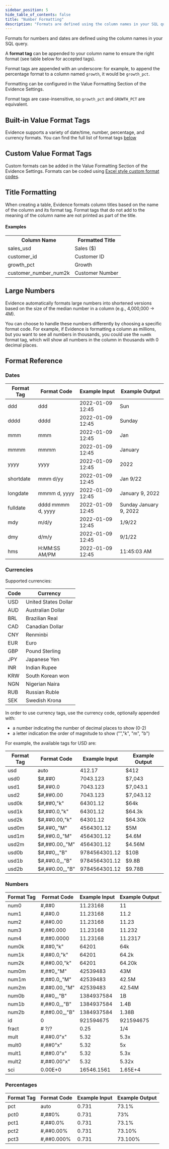```yaml
---
sidebar_position: 5
hide_table_of_contents: false
title: "Number Formatting"
description: "Formats are defined using the column names in your SQL query"
---
```


Formats for numbers and dates are defined using the column names in your SQL query.

A **format tag** can be appended to your column name to ensure the right format (see table below for accepted tags).

Format tags are appended with an underscore: for example, to append the percentage format to a column named `growth`, it would be `growth_pct`.

Formatting can be configured in the Value Formatting Section of the Evidence Settings.

Format tags are case-insensitive, so `growth_pct` and `GROWTH_PCT` are equivalent.

## Built-in Value Format Tags

Evidence supports a variety of date/time, number, percentage, and currency formats. You can find the full list of format tags [below](#format-reference)

## Custom Value Format Tags

Custom formats can be added in the Value Formatting Section of the Evidence Settings.  Formats can be coded using [Excel style custom format codes](https://support.microsoft.com/en-us/office/number-format-codes-5026bbd6-04bc-48cd-bf33-80f18b4eae68).

## Title Formatting

When creating a table, Evidence formats column titles based on the name of the column and its format tag. Format tags that do not add to the meaning of the column name are not printed as part of the title.

#### Examples

<table>
<tr>
<th>Column Name</th>
<th>Formatted Title</th>
</tr>
<tr>
<td>sales_usd</td>
<td>Sales ($)</td>
</tr>
<tr>
<td>customer_id</td>
<td>Customer ID</td>
</tr>
<tr>
<td>growth_pct</td>
<td>Growth</td>
</tr>
<tr>
<td>customer_number_num2k</td>
<td>Customer Number</td>
</tr>
</table>

## Large Numbers

Evidence automatically formats large numbers into shortened versions based on the size of the median number in a column (e.g., 4,000,000 &rarr; 4M).

You can choose to handle these numbers differently by choosing a specific format code. For example, if Evidence is formatting a column as millions, but you want to see all numbers in thousands, you could use the `num0k` format tag, which will show all numbers in the column in thousands with 0 decimal places.

## Format Reference

<!-- These are pasted in from the settings menu HTML, with edits -->

### Dates
<table class="wide">
<thead >
    <th class="align_left narrow_column">Format Tag</th>
    <th class="align_left wide_column">Format Code</th>
    <th class="align_left wide_column">Example Input</th>
    <th class="tright wide_column">Example Output</th>
</thead>

<tr >
    <td >ddd</td> 
    <td >ddd</td> 
    <td >2022-01-09 12:45</td> 
    <td class="tright">Sun</td>
</tr>
<tr >
    <td >dddd</td>
    <td >dddd</td>
    <td >2022-01-09 12:45</td>
    <td class="tright">Sunday</td>
</tr>
<tr >
    <td >mmm</td>
    <td >mmm</td>
    <td >2022-01-09 12:45</td>
    <td class="tright">Jan</td>
</tr>
<tr >
    <td >mmmm</td>
    <td >mmmm</td>
    <td >2022-01-09 12:45</td>
    <td class="tright">January</td>
</tr>
<tr >
    <td >yyyy</td>
    <td >yyyy</td>
    <td >2022-01-09 12:45</td>
    <td class="tright">2022</td>
</tr>
<tr >
    <td >shortdate</td>
    <td >mmm d/yy</td>
    <td >2022-01-09 12:45</td>
    <td class="tright">Jan 9/22</td>
</tr>
<tr >
    <td >longdate</td>
    <td >mmmm d, yyyy</td>
    <td >2022-01-09 12:45</td>
    <td class="tright">January 9, 2022</td>
</tr>
<tr >
    <td >fulldate</td>
    <td >dddd mmmm d, yyyy</td>
    <td >2022-01-09 12:45</td>
    <td class="tright">Sunday January 9, 2022</td>
</tr>
<tr >
    <td >mdy</td>
    <td >m/d/y</td>
    <td >2022-01-09 12:45</td>
    <td class="tright">1/9/22</td>
</tr>
<tr >
    <td >dmy</td>
    <td >d/m/y</td>
    <td >2022-01-09 12:45</td>
    <td class="tright">9/1/22</td>
</tr>
<tr >
    <td >hms</td>
    <td >H:MM:SS AM/PM</td>
    <td >2022-01-09 12:45</td>
    <td class="tright">11:45:03 AM</td>
</tr>
</table >

### Currencies

Supported currencies:
<table>
  <thead><th>Code</th><th>Currency</th></thead>
  <tr><td>USD</td><td>United States Dollar</td></tr>
  <tr><td>AUD</td><td>Australian Dollar</td></tr>
  <tr><td>BRL</td><td>Brazilian Real</td></tr>
  <tr><td>CAD</td><td>Canadian Dollar</td></tr>
  <tr><td>CNY</td><td>Renminbi</td></tr>
  <tr><td>EUR</td><td>Euro</td></tr>
  <tr><td>GBP</td><td>Pound Sterling</td></tr>
  <tr><td>JPY</td><td>Japanese Yen</td></tr>
  <tr><td>INR</td><td>Indian Rupee</td></tr>
  <tr><td>KRW</td><td>South Korean won</td></tr>
  <tr><td>NGN</td><td>Nigerian Naira</td></tr>
  <tr><td>RUB</td><td>Russian Ruble</td></tr>
  <tr><td>SEK</td><td>Swedish Krona</td></tr>
</table>

In order to use currency tags, use the currency code, optionally appended with:

- a number indicating the number of decimal places to show (0-2)
- a letter indication the order of magnitude to show ("","k", "m", "b")

For example, the available tags for USD are:

<table>
<thead>
    <th class="align_left narrow_column">Format Tag</th> 
    <th class="align_left wide_column">Format Code</th> 
    <th class="align_left wide_column">Example Input</th> 
    <th class="tright wide_column">Example Output</th>
</thead> 
<tr>
    <td>usd</td> 
    <td>auto</td> 
    <td class="tright">412.17</td> 
    <td class="tright">$412</td> 
</tr>
<tr>
    <td>usd0</td> 
    <td>$#,##0</td> 
    <td class="tright">7043.123</td> 
    <td class="tright">$7,043</td> 
</tr>
<tr>
    <td>usd1</td> 
    <td>$#,##0.0</td> 
    <td class="tright">7043.123</td> 
    <td class="tright">$7,043.1</td> 
</tr>
<tr>
    <td>usd2</td> 
    <td>$#,##0.00</td> 
    <td class="tright">7043.123</td> 
    <td class="tright">$7,043.12</td> 
</tr>
<tr>
    <td>usd0k</td> 
    <td>$#,##0,"k"</td> 
    <td class="tright">64301.12</td> 
    <td class="tright">$64k</td> 
</tr>
<tr>
    <td>usd1k</td> 
    <td>$#,##0.0,"k"</td> 
    <td class="tright">64301.12</td> 
    <td class="tright">$64.3k</td> 
</tr>
<tr>
    <td>usd2k</td> 
    <td>$#,##0.00,"k"</td> 
    <td class="tright">64301.12</td> 
    <td class="tright">$64.30k</td> 
</tr>
<tr>
    <td>usd0m</td> 
    <td>$#,##0,,"M"</td> 
    <td class="tright">4564301.12</td> 
    <td class="tright">$5M</td> 
</tr>
<tr>
    <td>usd1m</td> 
    <td>$#,##0.0,,"M"</td> 
    <td class="tright">4564301.12</td> 
    <td class="tright">$4.6M</td> 
</tr>
<tr>
    <td>usd2m</td> 
    <td>$#,##0.00,,"M"</td> 
    <td class="tright">4564301.12</td> 
    <td class="tright">$4.56M</td> 
</tr>
<tr>
    <td>usd0b</td> 
    <td>$#,##0,,,"B"</td> 
    <td class="tright">9784564301.12</td> 
    <td class="tright">$10B</td> 
</tr>
<tr>
    <td>usd1b</td> 
    <td>$#,##0.0,,,"B"</td> 
    <td class="tright">9784564301.12</td> 
    <td class="tright">$9.8B</td> 
</tr>
<tr>
    <td>usd2b</td> 
    <td>$#,##0.00,,,"B"</td> 
    <td class="tright">9784564301.12</td> 
    <td class="tright">$9.78B</td> 

</tr>

</table>

### Numbers

<table>
<thead>
    <th class="align_left narrow_column">Format Tag</th> 
    <th class="align_left wide_column">Format Code</th> 
    <th class="align_left wide_column">Example Input</th> 
    <th class="tright wide_column">Example Output</th>
</thead> 
<tr>
    <td>num0</td> 
    <td>#,##0</td> 
    <td class="tright">11.23168</td> 
    <td class="tright">11</td> 
</tr>
<tr>
    <td>num1</td> 
    <td>#,##0.0</td> 
    <td class="tright">11.23168</td> 
    <td class="tright">11.2</td> 
</tr>
<tr>
    <td>num2</td> 
    <td>#,##0.00</td> 
    <td class="tright">11.23168</td> 
    <td class="tright">11.23</td> 
</tr>
<tr>
    <td>num3</td> 
    <td>#,##0.000</td> 
    <td class="tright">11.23168</td> 
    <td class="tright">11.232</td> 
</tr>
<tr>
    <td>num4</td> 
    <td>#,##0.0000</td> 
    <td class="tright">11.23168</td> 
    <td class="tright">11.2317</td> 
</tr>
<tr>
    <td>num0k</td> 
    <td>#,##0,"k"</td> 
    <td class="tright">64201</td> 
    <td class="tright">64k</td> 
</tr>
<tr>
    <td>num1k</td> 
    <td>#,##0.0,"k"</td> 
    <td class="tright">64201</td> 
    <td class="tright">64.2k</td> 
</tr>
<tr>
    <td>num2k</td> 
    <td>#,##0.00,"k"</td> 
    <td class="tright">64201</td> 
    <td class="tright">64.20k</td> 
</tr>
<tr>
    <td>num0m</td> 
    <td>#,##0,,"M"</td> 
    <td class="tright">42539483</td> 
    <td class="tright">43M</td> 
</tr>
<tr>
    <td>num1m</td> 
    <td>#,##0.0,,"M"</td> 
    <td class="tright">42539483</td> 
    <td class="tright">42.5M</td> 
</tr>
<tr>
    <td>num2m</td> 
    <td>#,##0.00,,"M"</td> 
    <td class="tright">42539483</td> 
    <td class="tright">42.54M</td> 
</tr>
<tr>
    <td>num0b</td> 
    <td>#,##0,,,"B"</td> 
    <td class="tright">1384937584</td> 
    <td class="tright">1B</td> 
</tr>
<tr>
    <td>num1b</td> 
    <td>#,##0.0,,,"B"</td> 
    <td class="tright">1384937584</td> 
    <td class="tright">1.4B</td> 
</tr>
<tr>
    <td>num2b</td> 
    <td>#,##0.00,,,"B"</td> 
    <td class="tright">1384937584</td> 
    <td class="tright">1.38B</td> 
</tr>
<tr>
    <td>id</td> 
    <td>0</td> 
    <td class="tright">921594675</td> 
    <td class="tright">921594675</td> 
</tr>
<tr>
    <td>fract</td> 
    <td># ?/?</td> 
    <td class="tright">0.25</td> 
    <td class="tright"> 1/4</td> 
</tr>
<tr>
    <td>mult</td> 
    <td>#,##0.0"x"</td> 
    <td class="tright">5.32</td> 
    <td class="tright">5.3x</td> 
</tr>
<tr>
    <td>mult0</td> 
    <td>#,##0"x"</td> 
    <td class="tright">5.32</td> 
    <td class="tright">5x</td> 
</tr>
<tr>
    <td>mult1</td> 
    <td>#,##0.0"x"</td> 
    <td class="tright">5.32</td> 
    <td class="tright">5.3x</td> 
</tr>
<tr>
    <td>mult2</td> 
    <td>#,##0.00"x"</td> 
    <td class="tright">5.32</td> 
    <td class="tright">5.32x</td> 
</tr>
<tr>
    <td>sci</td> 
    <td>0.00E+0</td> 
    <td class="tright">16546.1561</td> 
    <td class="tright">1.65E+4</td> 

</tr>

</table>

### Percentages

<table>
<thead>
    <th class="align_left narrow_column">Format Tag</th> 
    <th class="align_left wide_column">Format Code</th> 
    <th class="align_left wide_column">Example Input</th> 
    <th class="tright wide_column">Example Output</th>
</thead> 
<tr>
    <td>pct</td> 
    <td>auto</td> 
    <td class="tright">0.731</td> 
    <td class="tright">73.1%</td> 
</tr>
<tr>
    <td>pct0</td> 
    <td>#,##0%</td> 
    <td class="tright">0.731</td> 
    <td class="tright">73%</td> 
</tr>
<tr>
    <td>pct1</td> 
    <td>#,##0.0%</td> 
    <td class="tright">0.731</td> 
    <td class="tright">73.1%</td> 
</tr>
<tr>
    <td>pct2</td> 
    <td>#,##0.00%</td> 
    <td class="tright">0.731</td> 
    <td class="tright">73.10%</td> 
</tr>
<tr>
    <td>pct3</td> 
    <td>#,##0.000%</td> 
    <td class="tright">0.731</td> 
    <td class="tright">73.100%</td> 

</tr>

</table>

